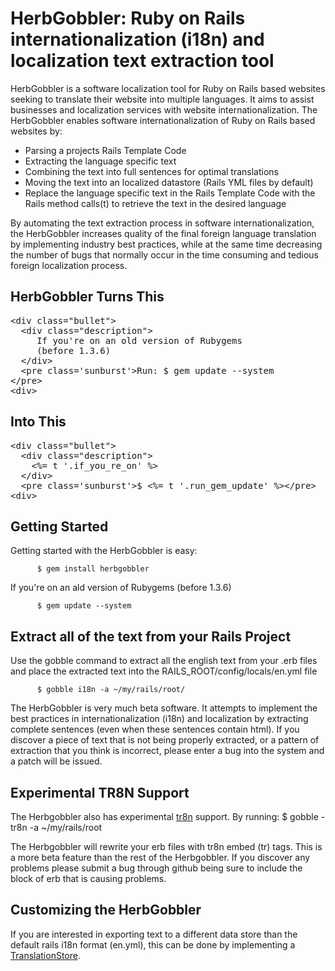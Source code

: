 HerbGobbler: Ruby on Rails internationalization (i18n) and localization text extraction tool
==========================

HerbGobbler is a software localization tool for Ruby on Rails based websites seeking to translate their website into multiple languages.  It aims to assist businesses and localization services with website internationalization.  The HerbGobbler enables software internationalization of Ruby on Rails based websites by:

* Parsing a projects Rails Template Code</li>
* Extracting the language specific text</li>
* Combining the text into full sentences for optimal translations</li>
* Moving the text into an localized datastore (Rails YML files by default)</li>
* Replace the language specific text in the Rails Template Code with the Rails method calls(t) to retrieve the text in the desired language</li>

By automating the text extraction process in software internationalization, the HerbGobbler increases quality of the final foreign language translation by implementing industry best practices, while at the same time decreasing the number of bugs that normally occur in the time consuming and tedious foreign localization process.  

HerbGobbler Turns This
--------------------
<pre>
&lt;div class="bullet"> 
  &lt;div class="description"> 
     If you're on an old version of Rubygems
     (before 1.3.6)
  &lt;/div> 
  &lt;pre class='sunburst'>Run: $ gem update --system&#x000A;&lt;/pre> 
&lt;div> 
</pre>

Into This
--------
<pre>
&lt;div class="bullet"> 
  &lt;div class="description"> 
    &lt;%= t '.if_you_re_on' %>
  &lt;/div> 
  &lt;pre class='sunburst'>$ &lt;%= t '.run_gem_update' %>&lt;/pre> 
&lt;div> 
</pre>
Getting Started
----------
Getting started with the HerbGobbler is easy:

          $ gem install herbgobbler

If you're on an ald version of Rubygems (before 1.3.6)
          
          $ gem update --system

Extract all of the text from your Rails Project
---------------------
Use the gobble command to extract all the english text from your .erb files and place the extracted text into the RAILS_ROOT/config/locals/en.yml file

          $ gobble i18n -a ~/my/rails/root/

The HerbGobbler is very much beta software.  It attempts to implement the best practices in internationalization (i18n) and localization by extracting complete sentences (even when these sentences contain html).  If you discover a piece of text that is not being properly extracted, or a pattern of extraction that you think is incorrect, please enter a bug into the system and a patch will be issued.  

Experimental TR8N Support
-------------------------
The Herbgobbler also has experimental <a href="http://www.tr8n.net/">tr8n</a> support.  By running:
          $ gobble -tr8n -a ~/my/rails/root

The Herbgobbler will rewrite your erb files with tr8n embed (tr) tags.  This is a more beta feature than the rest of the Herbgobbler.  If you discover any problems please submit a bug through github being sure to include the block of erb that is causing problems.

Customizing the HerbGobbler
----------------------------
If you are interested in exporting text to a different data store than the default rails i18n format (en.yml), this can be done by implementing a <a href="https://github.com/douglasjsellers/herbgobbler/blob/master/lib/core/base_translation_store.rb">TranslationStore</a>.  
